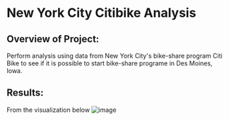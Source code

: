 # New York City Citibike Analysis
## Overview of Project:
Perform analysis using data from New York City's bike-share program Citi Bike to see if it is possible to start bike-share programe in Des Moines, Iowa.
## Results:
From the visualization below
![image](https://user-images.githubusercontent.com/108709071/194197786-7985da9e-ba2e-4db6-9047-257c324f8fc2.png)
